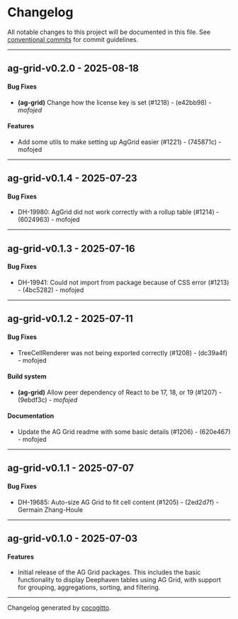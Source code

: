 # Changelog
All notable changes to this project will be documented in this file. See [conventional commits](https://www.conventionalcommits.org/) for commit guidelines.

- - -
## ag-grid-v0.2.0 - 2025-08-18
#### Bug Fixes
- **(ag-grid)** Change how the license key is set (#1218) - (e42bb98) - *mofojed*
#### Features
- Add some utils to make setting up AgGrid easier (#1221) - (745871c) - mofojed

- - -

## ag-grid-v0.1.4 - 2025-07-23
#### Bug Fixes
- DH-19980: AgGrid did not work correctly with a rollup table (#1214) - (6024963) - mofojed

- - -

## ag-grid-v0.1.3 - 2025-07-16
#### Bug Fixes
- DH-19941: Could not import from package because of CSS error (#1213) - (4bc5282) - mofojed

- - -

## ag-grid-v0.1.2 - 2025-07-11
#### Bug Fixes
- TreeCellRenderer was not being exported correctly (#1208) - (dc39a4f) - mofojed
#### Build system
- **(ag-grid)** Allow peer dependency of React to be 17, 18, or 19 (#1207) - (9ebdf3c) - *mofojed*
#### Documentation
- Update the AG Grid readme with some basic details (#1206) - (620e467) - mofojed

- - -

## ag-grid-v0.1.1 - 2025-07-07
#### Bug Fixes
- DH-19685: Auto-size AG Grid to fit cell content (#1205) - (2ed2d7f) - Germain Zhang-Houle

- - -

## ag-grid-v0.1.0 - 2025-07-03
#### Features

- Initial release of the AG Grid packages. This includes the basic functionality to display Deephaven tables using AG Grid, with support for grouping, aggregations, sorting, and filtering.

- - -

Changelog generated by [cocogitto](https://github.com/cocogitto/cocogitto).
